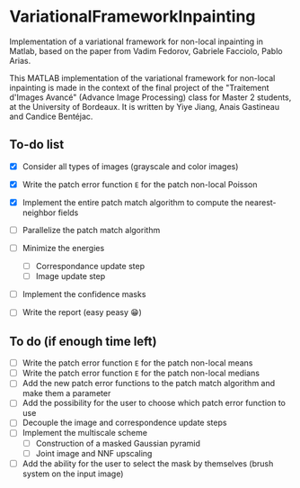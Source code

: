 # VariationalFrameworkInpainting
Implementation of a variational framework for non-local inpainting in Matlab, based on the paper from Vadim Fedorov, Gabriele Facciolo, Pablo Arias.

This MATLAB implementation of the variational framework for non-local inpainting is made in the context of the final project of the "Traitement d'Images Avancé" (Advance Image Processing) class for Master 2 students, at the University of Bordeaux. It is written by Yiye Jiang, Anais Gastineau and Candice Bentéjac.

## To-do list
- [x] Consider all types of images (grayscale and color images)
- [x] Write the patch error function `E` for the patch non-local Poisson
- [x] Implement the entire patch match algorithm to compute the nearest-neighbor fields
- [ ] Parallelize the patch match algorithm
- [ ] Minimize the energies
    - [ ] Correspondance update step
    - [ ] Image update step
- [ ] Implement the confidence masks
- [ ] Write the report (easy peasy :grin:)


## To do (if enough time left)
- [ ] Write the patch error function `E` for the patch non-local means
- [ ] Write the patch error function `E` for the patch non-local medians
- [ ] Add the new patch error functions to the patch match algorithm and make them a parameter
- [ ] Add the possibility for the user to choose which patch error function to use
- [ ] Decouple the image and correspondence update steps
- [ ] Implement the multiscale scheme
    - [ ] Construction of a masked Gaussian pyramid
    - [ ] Joint image and NNF upscaling
- [ ] Add the ability for the user to select the mask by themselves (brush system on the input image)
